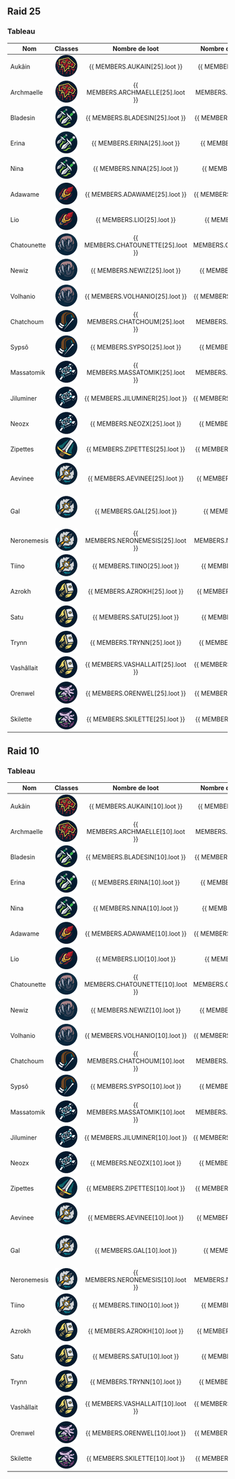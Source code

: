 <script setup>

const MEMBERS = {
    AUKAIN: {
        10:{
            raid: 2,
        loot: 2,
        },
        25:{
            raid: 6,
        loot: 5,
        },
        
    },
        ARCHMAELLE: {
        10:{
            raid: 0,
        loot: 0,
        },
        25:{
            raid: 2,
        loot: 3,
        },
        
    },

        BLADESIN: {
        10:{
            raid: 0,
        loot: 0,
        },
        25:{
            raid: 2,
        loot: 1,
        },
        
    },
    
    ERINA: {
        10:{
            raid: 1,
        loot: 2,
        },
        25:{
            raid: 5,
        loot: 4,
        },
        
    },
    NINA: {
        10:{
            raid: 0,
        loot: 0,
        },
        25:{
            raid: 5,
        loot: 2,
        },
        
    },
    ADAWAME: {
        10:{
            raid: 1,
        loot: 4,
        },
        25:{
            raid: 5,
        loot: 2,
        },
        
    },
    LIO: {
        10:{
            raid: 1,
        loot: 4,
        },
        25:{
            raid: 5,
        loot: 4,

        },
        
    },
    CHATOUNETTE: {
        10:{
            raid: 0,
        loot: 0,
        },
        25:{
            raid: 5,
        loot: 2,
        },
        
    },

        NEWIZ: {
        10:{
            raid: 0,
        loot: 0,
        },
        25:{
            raid: 2,
        loot: 2,
        },
        
    },
    VOLHANIO: {
        10:{
            raid: 0,
        loot: 0,
        },
        25:{
        raid: 4,
        loot: 6,
        },
        
    },
    CHATCHOUM: {
        10:{
            raid: 0,
        loot: 0,
        },
        25:{
            raid: 3,
        loot: 3,
        },
        
    },
    
    SYPSO: {
        10:{
            raid: 2,
        loot: 3,
        },
        25:{
            raid: 5,
        loot: 3,
        },
        
    },

    MASSATOMIK: {
        10:{
            raid: 2,
        loot: 4,
        },
        25:{
            raid: 5,
        loot: 2,
        },
    },

        JILUMINER: {
        10:{
            raid: 0,
        loot: 0,
        },
        25:{
            raid: 2,
        loot: 1,
        },
    },
    NEOZX: {
        10:{
        raid: 0,
        loot: 0,
        },
        25:{
        raid: 3,
        loot: 1,
        }, 
    },
        ZIPETTES: {
        10:{
        raid: 0,
        loot: 0,
        },
        25:{
        raid: 3,
        loot: 0,
        }, 
    },
    AEVINEE: {
        10:{
        raid: 0,
        loot: 0,
        },
        25:{
        raid: 3,
        loot: 1,
        }, 
    },
    GAL: {
        10:{
            raid: 1,
        loot: 3,
        },
        25:{
            raid: 5,
        loot: 7,
        },
        
    },
    NERONEMESIS: {
        10:{
            raid: 1,
        loot: 0,
        },
        25:{
            raid: 3,
        loot: 1,
        },
        
    },
    TIINO: {
        10:{
            raid: 0,
        loot: 0,
        },
        25:{
            raid: 2,
        loot: 3,
        },
        
    },
    AZROKH: {
        10:{
            raid: 2,
        loot: 1,
        },
        25:{
            raid: 5,
        loot: 2,
        },
    },
    SATU: {
        10:{
            raid: 2,
        loot: 2,
        },
        25:{
        raid: 5,
        loot: 3,
        },
        
    },
    TRYNN: {
        10:{
            raid: 2,
        loot: 3,
        },
        25:{
        raid: 5,
        loot: 2,
        },
        
    },
    VASHALLAIT: {
        10:{
            raid: 2,
        loot: 2,
        },
        25:{
            raid: 5,
        loot: 4,
        },
        
    },

            ORENWEL: {
        10:{
            raid: 0,
        loot: 0,
        },
        25:{
        raid: 4,
        loot: 2,
        },
        
    },
            SKILETTE: {
        10:{
            raid: 0,
        loot: 0,
        },
        25:{
        raid: 5,
        loot: 4,
        },
        
    },
    
}

const calculRatio = (nbLoot, nbRaid) => {

    const RATIO = Number(nbLoot / nbRaid).toFixed(1) 
    return isNaN(RATIO) ? 0 : RATIO
    }
</script>

## Raid 25

### Tableau

| Nom         |                                         Classes                                         |           Nombre de loot           |    Nombre de jour de présences     |                                     Ratio                                     |
| ----------- | :-------------------------------------------------------------------------------------: | :--------------------------------: | :--------------------------------: | :---------------------------------------------------------------------------: |
| Aukâin      |    <img title="chaman" alt="Alt text" src="/classes/shaman.png" width=50 height=50 >    |   {{ MEMBERS.AUKAIN[25].loot }}    |   {{ MEMBERS.AUKAIN[25].raid }}    |      {{ calculRatio(MEMBERS.AUKAIN[25].loot, MEMBERS.AUKAIN[25].raid) }}      |
| Archmaelle  |    <img title="chaman" alt="Alt text" src="/classes/shaman.png" width=50 height=50 >    | {{ MEMBERS.ARCHMAELLE[25].loot }}  | {{ MEMBERS.ARCHMAELLE[25].raid }}  |  {{ calculRatio(MEMBERS.ARCHMAELLE[25].loot, MEMBERS.ARCHMAELLE[25].raid) }}  |
| Bladesin    |    <img title="voleur" alt="Alt text" src="/classes/rogue.png" width=50 height=50 >     |  {{ MEMBERS.BLADESIN[25].loot }}   |  {{ MEMBERS.BLADESIN[25].raid }}   |    {{ calculRatio(MEMBERS.BLADESIN[25].loot, MEMBERS.BLADESIN[25].raid) }}    |
| Erina       |    <img title="voleur" alt="Alt text" src="/classes/rogue.png" width=50 height=50 >     |    {{ MEMBERS.ERINA[25].loot }}    |    {{ MEMBERS.ERINA[25].raid }}    |       {{ calculRatio(MEMBERS.ERINA[25].loot, MEMBERS.ERINA[25].raid) }}       |
| Nina        |    <img title="voleur" alt="Alt text" src="/classes/rogue.png" width=50 height=50 >     |    {{ MEMBERS.NINA[25].loot }}     |    {{ MEMBERS.NINA[25].raid }}     |        {{ calculRatio(MEMBERS.NINA[25].loot, MEMBERS.NINA[25].raid) }}        |
| Adawame     |      <img title="mage" alt="Alt text" src="/classes/mage.png" width=50 height=50 >      |   {{ MEMBERS.ADAWAME[25].loot }}   |   {{ MEMBERS.ADAWAME[25].raid }}   |     {{ calculRatio(MEMBERS.ADAWAME[25].loot, MEMBERS.ADAWAME[25].raid) }}     |
| Lio         |      <img title="mage" alt="Alt text" src="/classes/mage.png" width=50 height=50 >      |     {{ MEMBERS.LIO[25].loot }}     |     {{ MEMBERS.LIO[25].raid }}     |         {{ calculRatio(MEMBERS.LIO[25].loot, MEMBERS.LIO[25].raid) }}         |
| Chatounette |    <img title="druide" alt="Alt text" src="/classes/druide.png" width=50 height=50 >    | {{ MEMBERS.CHATOUNETTE[25].loot }} | {{ MEMBERS.CHATOUNETTE[25].raid }} | {{ calculRatio(MEMBERS.CHATOUNETTE[25].loot, MEMBERS.CHATOUNETTE[25].raid) }} |
| Newiz       |    <img title="druide" alt="Alt text" src="/classes/druide.png" width=50 height=50 >    |    {{ MEMBERS.NEWIZ[25].loot }}    |    {{ MEMBERS.NEWIZ[25].raid }}    |       {{ calculRatio(MEMBERS.NEWIZ[25].loot, MEMBERS.NEWIZ[25].raid) }}       |
| Volhanio    |    <img title="druide" alt="Alt text" src="/classes/druide.png" width=50 height=50 >    |  {{ MEMBERS.VOLHANIO[25].loot }}   |  {{ MEMBERS.VOLHANIO[25].raid }}   |    {{ calculRatio(MEMBERS.VOLHANIO[25].loot, MEMBERS.VOLHANIO[25].raid) }}    |
| Chatchoum   |    <img title="hunter" alt="Alt text" src="/classes/hunter.png" width=50 height=50 >    |  {{ MEMBERS.CHATCHOUM[25].loot }}  |  {{ MEMBERS.CHATCHOUM[25].raid }}  |   {{ calculRatio(MEMBERS.CHATCHOUM[25].loot, MEMBERS.CHATCHOUM[25].raid) }}   |
| Sypsô       |    <img title="hunter" alt="Alt text" src="/classes/hunter.png" width=50 height=50 >    |    {{ MEMBERS.SYPSO[25].loot }}    |    {{ MEMBERS.SYPSO[25].raid }}    |       {{ calculRatio(MEMBERS.SYPSO[25].loot, MEMBERS.SYPSO[25].raid) }}       |
| Massatomik  |    <img title="Prêtre" alt="Alt text" src="/classes/priest.png" width=50 height=50 >    | {{ MEMBERS.MASSATOMIK[25].loot }}  | {{ MEMBERS.MASSATOMIK[25].raid }}  |  {{ calculRatio(MEMBERS.MASSATOMIK[25].loot, MEMBERS.MASSATOMIK[25].raid) }}  |
| Jiluminer   |    <img title="Prêtre" alt="Alt text" src="/classes/priest.png" width=50 height=50 >    |  {{ MEMBERS.JILUMINER[25].loot }}  |  {{ MEMBERS.JILUMINER[25].raid }}  |   {{ calculRatio(MEMBERS.JILUMINER[25].loot, MEMBERS.JILUMINER[25].raid) }}   |
| Neozx       |    <img title="Prêtre" alt="Alt text" src="/classes/priest.png" width=50 height=50 >    |    {{ MEMBERS.NEOZX[25].loot }}    |    {{ MEMBERS.NEOZX[25].raid }}    |       {{ calculRatio(MEMBERS.NEOZX[25].loot, MEMBERS.NEOZX[25].raid) }}       |
| Zipettes    |       <img title="War" alt="Alt text" src="/classes/war.png" width=50 height=50 >       |  {{ MEMBERS.ZIPETTES[25].loot }}   |  {{ MEMBERS.ZIPETTES[25].raid }}   |    {{ calculRatio(MEMBERS.ZIPETTES[25].loot, MEMBERS.ZIPETTES[25].raid) }}    |
| Aevinee     |       <img title="DK" alt="Alt text" src="/classes/dk.png" width=50 height=50 >         |   {{ MEMBERS.AEVINEE[25].loot }}   |   {{ MEMBERS.AEVINEE[25].raid }}   |     {{ calculRatio(MEMBERS.AEVINEE[25].loot, MEMBERS.AEVINEE[25].raid) }}     |
| Gal         |       <img title="DK" alt="Alt text" src="/classes/dk.png" width=50 height=50 >         |     {{ MEMBERS.GAL[25].loot }}     |     {{ MEMBERS.GAL[25].raid }}     |         {{ calculRatio(MEMBERS.GAL[25].loot, MEMBERS.GAL[25].raid) }}         |
| Neronemesis |        <img title="DK" alt="Alt text" src="/classes/dk.png" width=50 height=50 >        | {{ MEMBERS.NERONEMESIS[25].loot }} | {{ MEMBERS.NERONEMESIS[25].raid }} | {{ calculRatio(MEMBERS.NERONEMESIS[25].loot, MEMBERS.NERONEMESIS[25].raid) }} |
| Tiino       |        <img title="DK" alt="Alt text" src="/classes/dk.png" width=50 height=50 >        |    {{ MEMBERS.TIINO[25].loot }}    |    {{ MEMBERS.TIINO[25].raid }}    |       {{ calculRatio(MEMBERS.TIINO[25].loot, MEMBERS.TIINO[25].raid) }}       |
| Azrokh      |   <img title="Paladin" alt="Alt text" src="/classes/paladin.png" width=50 height=50 >   |   {{ MEMBERS.AZROKH[25].loot }}    |   {{ MEMBERS.AZROKH[25].raid }}    |      {{ calculRatio(MEMBERS.AZROKH[25].loot, MEMBERS.AZROKH[25].raid) }}      |
| Satu        |   <img title="Paladin" alt="Alt text" src="/classes/paladin.png" width=50 height=50 >   |    {{ MEMBERS.SATU[25].loot }}     |    {{ MEMBERS.SATU[25].raid }}     |        {{ calculRatio(MEMBERS.SATU[25].loot, MEMBERS.SATU[25].raid) }}        |
| Trynn       |   <img title="Paladin" alt="Alt text" src="/classes/paladin.png" width=50 height=50 >   |    {{ MEMBERS.TRYNN[25].loot }}    |    {{ MEMBERS.TRYNN[25].raid }}    |       {{ calculRatio(MEMBERS.TRYNN[25].loot, MEMBERS.TRYNN[25].raid) }}       |
| Vashâllait  |   <img title="Paladin" alt="Alt text" src="/classes/paladin.png" width=50 height=50 >   | {{ MEMBERS.VASHALLAIT[25].loot }}  | {{ MEMBERS.VASHALLAIT[25].raid }}  |  {{ calculRatio(MEMBERS.VASHALLAIT[25].loot, MEMBERS.VASHALLAIT[25].raid) }}  |
| Orenwel     | <img title="demoniste" alt="Alt text" src="/classes/demoniste.png" width=50 height=50 > |   {{ MEMBERS.ORENWEL[25].loot }}   |   {{ MEMBERS.ORENWEL[25].raid }}   |     {{ calculRatio(MEMBERS.ORENWEL[25].loot, MEMBERS.ORENWEL[25].raid) }}     |
| Skilette    | <img title="demoniste" alt="Alt text" src="/classes/demoniste.png" width=50 height=50 > |  {{ MEMBERS.SKILETTE[25].loot }}   |  {{ MEMBERS.SKILETTE[25].raid }}   |    {{ calculRatio(MEMBERS.SKILETTE[25].loot, MEMBERS.SKILETTE[25].raid) }}    |

## Raid 10

### Tableau

| Nom         |                                         Classes                                         |           Nombre de loot           |    Nombre de jour de présences     |                                     Ratio                                     |
| ----------- | :-------------------------------------------------------------------------------------: | :--------------------------------: | :--------------------------------: | :---------------------------------------------------------------------------: |
| Aukâin      |    <img title="chaman" alt="Alt text" src="/classes/shaman.png" width=50 height=50 >    |   {{ MEMBERS.AUKAIN[10].loot }}    |   {{ MEMBERS.AUKAIN[10].raid }}    |      {{ calculRatio(MEMBERS.AUKAIN[10].loot, MEMBERS.AUKAIN[10].raid) }}      |
| Archmaelle  |    <img title="chaman" alt="Alt text" src="/classes/shaman.png" width=50 height=50 >    | {{ MEMBERS.ARCHMAELLE[10].loot }}  | {{ MEMBERS.ARCHMAELLE[10].raid }}  |  {{ calculRatio(MEMBERS.ARCHMAELLE[10].loot, MEMBERS.ARCHMAELLE[10].raid) }}  |
| Bladesin    |    <img title="voleur" alt="Alt text" src="/classes/rogue.png" width=50 height=50 >     |  {{ MEMBERS.BLADESIN[10].loot }}   |  {{ MEMBERS.BLADESIN[10].raid }}   |    {{ calculRatio(MEMBERS.BLADESIN[10].loot, MEMBERS.BLADESIN[10].raid) }}    |
| Erina       |    <img title="voleur" alt="Alt text" src="/classes/rogue.png" width=50 height=50 >     |    {{ MEMBERS.ERINA[10].loot }}    |    {{ MEMBERS.ERINA[10].raid }}    |       {{ calculRatio(MEMBERS.ERINA[10].loot, MEMBERS.ERINA[10].raid) }}       |
| Nina        |    <img title="voleur" alt="Alt text" src="/classes/rogue.png" width=50 height=50 >     |    {{ MEMBERS.NINA[10].loot }}     |    {{ MEMBERS.NINA[10].raid }}     |        {{ calculRatio(MEMBERS.NINA[10].loot, MEMBERS.NINA[10].raid) }}        |
| Adawame     |      <img title="mage" alt="Alt text" src="/classes/mage.png" width=50 height=50 >      |   {{ MEMBERS.ADAWAME[10].loot }}   |   {{ MEMBERS.ADAWAME[10].raid }}   |     {{ calculRatio(MEMBERS.ADAWAME[10].loot, MEMBERS.ADAWAME[10].raid) }}     |
| Lio         |      <img title="mage" alt="Alt text" src="/classes/mage.png" width=50 height=50 >      |     {{ MEMBERS.LIO[10].loot }}     |     {{ MEMBERS.LIO[10].raid }}     |         {{ calculRatio(MEMBERS.LIO[10].loot, MEMBERS.LIO[10].raid) }}         |
| Chatounette |    <img title="druide" alt="Alt text" src="/classes/druide.png" width=50 height=50 >    | {{ MEMBERS.CHATOUNETTE[10].loot }} | {{ MEMBERS.CHATOUNETTE[10].raid }} | {{ calculRatio(MEMBERS.CHATOUNETTE[10].loot, MEMBERS.CHATOUNETTE[10].raid) }} |
| Newiz       |    <img title="druide" alt="Alt text" src="/classes/druide.png" width=50 height=50 >    |    {{ MEMBERS.NEWIZ[10].loot }}    |    {{ MEMBERS.NEWIZ[10].raid }}    |       {{ calculRatio(MEMBERS.NEWIZ[10].loot, MEMBERS.NEWIZ[10].raid) }}       |
| Volhanio    |    <img title="druide" alt="Alt text" src="/classes/druide.png" width=50 height=50 >    |  {{ MEMBERS.VOLHANIO[10].loot }}   |  {{ MEMBERS.VOLHANIO[10].raid }}   |    {{ calculRatio(MEMBERS.VOLHANIO[10].loot, MEMBERS.VOLHANIO[10].raid) }}    |
| Chatchoum   |    <img title="hunter" alt="Alt text" src="/classes/hunter.png" width=50 height=50 >    |  {{ MEMBERS.CHATCHOUM[10].loot }}  |  {{ MEMBERS.CHATCHOUM[10].raid }}  |   {{ calculRatio(MEMBERS.CHATCHOUM[10].loot, MEMBERS.CHATCHOUM[10].raid) }}   |
| Sypsô       |    <img title="hunter" alt="Alt text" src="/classes/hunter.png" width=50 height=50 >    |    {{ MEMBERS.SYPSO[10].loot }}    |    {{ MEMBERS.SYPSO[10].raid }}    |       {{ calculRatio(MEMBERS.SYPSO[10].loot, MEMBERS.SYPSO[10].raid) }}       |
| Massatomik  |    <img title="Prêtre" alt="Alt text" src="/classes/priest.png" width=50 height=50 >    | {{ MEMBERS.MASSATOMIK[10].loot }}  | {{ MEMBERS.MASSATOMIK[10].raid }}  |  {{ calculRatio(MEMBERS.MASSATOMIK[10].loot, MEMBERS.MASSATOMIK[10].raid) }}  |
| Jiluminer   |    <img title="Prêtre" alt="Alt text" src="/classes/priest.png" width=50 height=50 >    |  {{ MEMBERS.JILUMINER[10].loot }}  |  {{ MEMBERS.JILUMINER[10].raid }}  |   {{ calculRatio(MEMBERS.JILUMINER[10].loot, MEMBERS.JILUMINER[10].raid) }}   |
| Neozx       |    <img title="Prêtre" alt="Alt text" src="/classes/priest.png" width=50 height=50 >    |    {{ MEMBERS.NEOZX[10].loot }}    |    {{ MEMBERS.NEOZX[10].raid }}    |       {{ calculRatio(MEMBERS.NEOZX[10].loot, MEMBERS.NEOZX[10].raid) }}       |
| Zipettes    |       <img title="War" alt="Alt text" src="/classes/war.png" width=50 height=50 >       |  {{ MEMBERS.ZIPETTES[10].loot }}   |  {{ MEMBERS.ZIPETTES[10].raid }}   |    {{ calculRatio(MEMBERS.ZIPETTES[10].loot, MEMBERS.ZIPETTES[10].raid) }}    |
| Aevinee     |       <img title="DK" alt="Alt text" src="/classes/dk.png" width=50 height=50 >         |   {{ MEMBERS.AEVINEE[10].loot }}   |   {{ MEMBERS.AEVINEE[10].raid }}   |     {{ calculRatio(MEMBERS.AEVINEE[10].loot, MEMBERS.AEVINEE[10].raid) }}     |
| Gal         |       <img title="DK" alt="Alt text" src="/classes/dk.png" width=50 height=50 >         |     {{ MEMBERS.GAL[10].loot }}     |     {{ MEMBERS.GAL[10].raid }}     |         {{ calculRatio(MEMBERS.GAL[10].loot, MEMBERS.GAL[10].raid) }}         |
| Neronemesis |        <img title="DK" alt="Alt text" src="/classes/dk.png" width=50 height=50 >        | {{ MEMBERS.NERONEMESIS[10].loot }} | {{ MEMBERS.NERONEMESIS[10].raid }} | {{ calculRatio(MEMBERS.NERONEMESIS[10].loot, MEMBERS.NERONEMESIS[10].raid) }} |
| Tiino       |        <img title="DK" alt="Alt text" src="/classes/dk.png" width=50 height=50 >        |    {{ MEMBERS.TIINO[10].loot }}    |    {{ MEMBERS.TIINO[10].raid }}    |       {{ calculRatio(MEMBERS.TIINO[10].loot, MEMBERS.TIINO[10].raid) }}       |
| Azrokh      |   <img title="Paladin" alt="Alt text" src="/classes/paladin.png" width=50 height=50 >   |   {{ MEMBERS.AZROKH[10].loot }}    |   {{ MEMBERS.AZROKH[10].raid }}    |      {{ calculRatio(MEMBERS.AZROKH[10].loot, MEMBERS.AZROKH[10].raid) }}      |
| Satu        |   <img title="Paladin" alt="Alt text" src="/classes/paladin.png" width=50 height=50 >   |    {{ MEMBERS.SATU[10].loot }}     |    {{ MEMBERS.SATU[10].raid }}     |        {{ calculRatio(MEMBERS.SATU[10].loot, MEMBERS.SATU[10].raid) }}        |
| Trynn       |   <img title="Paladin" alt="Alt text" src="/classes/paladin.png" width=50 height=50 >   |    {{ MEMBERS.TRYNN[10].loot }}    |    {{ MEMBERS.TRYNN[10].raid }}    |       {{ calculRatio(MEMBERS.TRYNN[10].loot, MEMBERS.TRYNN[10].raid) }}       |
| Vashâllait  |   <img title="Paladin" alt="Alt text" src="/classes/paladin.png" width=50 height=50 >   | {{ MEMBERS.VASHALLAIT[10].loot }}  | {{ MEMBERS.VASHALLAIT[10].raid }}  |  {{ calculRatio(MEMBERS.VASHALLAIT[10].loot, MEMBERS.VASHALLAIT[10].raid) }}  |
| Orenwel     | <img title="demoniste" alt="Alt text" src="/classes/demoniste.png" width=50 height=50 > |   {{ MEMBERS.ORENWEL[10].loot }}   |   {{ MEMBERS.ORENWEL[10].raid }}   |     {{ calculRatio(MEMBERS.ORENWEL[10].loot, MEMBERS.ORENWEL[10].raid) }}     |
| Skilette    | <img title="demoniste" alt="Alt text" src="/classes/demoniste.png" width=50 height=50 > |  {{ MEMBERS.SKILETTE[10].loot }}   |  {{ MEMBERS.SKILETTE[10].raid }}   |    {{ calculRatio(MEMBERS.SKILETTE[10].loot, MEMBERS.SKILETTE[10].raid) }}    |
